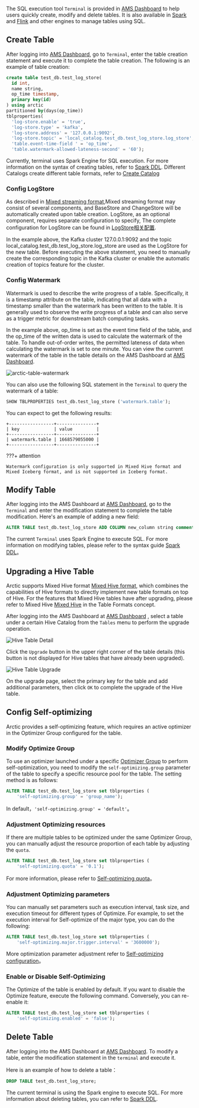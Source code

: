
The SQL execution tool `Terminal` is provided in [AMS Dashboard](http://localhost:1630) to help users quickly create, modify and delete tables.
It is also available in [Spark](../spark/spark-ddl.md) and [Flink](../flink/flink-ddl.md) and other engines to manage tables using SQL.

## Create Table
After logging into [AMS Dashboard](http://localhost:1630), go to `Terminal`, enter the table creation statement and execute it to complete the table creation.
The following is an example of table creation:

```sql
create table test_db.test_log_store(
  id int,
  name string,
  op_time timestamp,
  primary key(id)
) using arctic
partitioned by(days(op_time))
tblproperties(
  'log-store.enable' = 'true',
  'log-store.type' = 'kafka',
  'log-store.address' = '127.0.0.1:9092',
  'log-store.topic' = 'local_catalog.test_db.test_log_store.log_store',
  'table.event-time-field ' = 'op_time',
  'table.watermark-allowed-lateness-second' = '60');
```

Currently, terminal uses Spark Engine for SQL execution. For more information on the syntax of creating tables, refer to [Spark DDL](../spark/spark-ddl.md#create-table). Different Catalogs create different table formats, refer to [Create Catalog](managing-catalogs.md#catalog)

### Config LogStore
As described in [Mixed streaming format](../concepts/table-formats.md#mixed-streaming-format),Mixed streaming format may consist of several components, and BaseStore and ChangeStore will be automatically created upon table creation.
LogStore, as an optional component, requires separate configuration to specify, The complete configuration for LogStore can be found in [LogStore相关配置](../configurations.md#logstore).

In the example above, the Kafka cluster 127.0.0.1:9092 and the topic local_catalog.test_db.test_log_store.log_store are used as the LogStore for the new table. 
Before executing the above statement, you need to manually create the corresponding topic in the Kafka cluster or enable the automatic creation of topics feature for the cluster.

### Config Watermark
Watermark is used to describe the write progress of a table. Specifically, it is a timestamp attribute on the table, indicating that all data with a timestamp smaller than the watermark has been written to the table. 
It is generally used to observe the write progress of a table and can also serve as a trigger metric for downstream batch computing tasks.


In the example above, op_time is set as the event time field of the table, and the op_time of the written data is used to calculate the watermark of the table. 
To handle out-of-order writes, the permitted lateness of data when calculating the watermark is set to one minute.
You can view the current watermark of the table in the table details on the AMS Dashboard at [AMS Dashboard](http://localhost:1630).

![arctic-table-watermark](../images/admin/watermark_table_detail.png)

You can also use the following SQL statement in the `Terminal` to query the watermark of a table:

```sql
SHOW TBLPROPERTIES test_db.test_log_store ('watermark.table');
```

You can expect to get the following results:

```text
+-----------------+---------------+
| key             | value         |
+-----------------+---------------+
| watermark.table | 1668579055000 |
+-----------------+---------------+
```
???+ attention

    Watermark configuration is only supported in Mixed Hive format and Mixed Iceberg format, and is not supported in Iceberg format.

## Modify Table

After logging into the AMS Dashboard at [AMS Dashboard](http://localhost:1630), go to the `Terminal` and enter the modification statement to complete the table modification. 
Here's an example of adding a new field:

```sql
ALTER TABLE test_db.test_log_store ADD COLUMN new_column string comment 'new_column docs';
```

The current `Terminal` uses Spark Engine to execute SQL. For more information on modifying tables, please refer to the syntax guide [Spark DDL](../spark/spark-ddl.md#alter-table)。

## Upgrading a Hive Table
Arctic supports Mixed Hive format  [Mixed Hive format](../concepts/table-formats.md#mixed-hive-format), which combines the capabilities of Hive formats to directly implement new table formats on top of Hive. For the features that Mixed Hive tables have after upgrading, please refer to Mixed Hive  [Mixed Hive](../concepts/table-formats.md#mixed-hive-format) in the Table Formats concept.

After logging into the AMS Dashboard at [AMS Dashboard](http://localhost:1630) , select a table under a certain Hive Catalog from the `Tables` menu to perform the upgrade operation.

![Hive Table Detail](../images/admin/hive-table-detail.png)

Click the `Upgrade` button in the upper right corner of the table details (this button is not displayed for Hive tables that have already been upgraded).

![Hive Table Upgrade](../images/admin/hive-table-upgrade.png)

On the upgrade page, select the primary key for the table and add additional parameters, then click `OK` to complete the upgrade of the Hive table.
## Config Self-optimizing

Arctic provides a self-optimizing feature, which requires an active optimizer in the Optimizer Group configured for the table.

### Modify Optimize Group
To use an optimizer launched under a specific  [Optimizer Group](managing-optimizers.md#optimizer-group) to perform self-optimization, you need to modify the `self-optimizing.group` parameter of the table to specify a specific resource pool for the table. 
The setting method is as follows:

```sql
ALTER TABLE test_db.test_log_store set tblproperties (
    'self-optimizing.group' = 'group_name');
```

In default，`'self-optimizing.group' = 'default'`。

### Adjustment Optimizing resources 

If there are multiple tables to be optimized under the same Optimizer Group, you can manually adjust the resource proportion of each table by adjusting the `quota`.

```sql
ALTER TABLE test_db.test_log_store set tblproperties (
    'self-optimizing.quota' = '0.1');
```

For more information, please refer to [Self-optimizing quota](../concepts/self-optimizing#self-optimizing-quota)。

### Adjustment Optimizing parameters

You can manually set parameters such as execution interval, task size, and execution timeout for different types of Optimize. 
For example, to set the execution interval for Self-optimize of the major type, you can do the following:

```sql
ALTER TABLE test_db.test_log_store set tblproperties (
    'self-optimizing.major.trigger.interval' = '3600000');
```

More optimization parameter adjustment refer to [Self-optimizing configuration](../configurations.md#Self-optimizing)。

### Enable or Disable Self-Optimizing

The Optimize of the table is enabled by default. If you want to disable the Optimize feature, execute the following command. 
Conversely, you can re-enable it:

```sql
ALTER TABLE test_db.test_log_store set tblproperties (
    'self-optimizing.enabled' = 'false');
```

## Delete Table

After logging into the AMS Dashboard at [AMS Dashboard](http://localhost:1630). To modify a table, enter the modification statement in the `terminal` and execute it.


Here is an example of how to delete a table：

```sql
DROP TABLE test_db.test_log_store;
```

The current terminal is using the Spark engine to execute SQL. For more information about deleting tables, you can refer to  [Spark DDL](../spark/spark-ddl.md#drop-table).